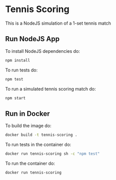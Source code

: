 # Tennis Scoring
This is a NodeJS simulation of a 1-set tennis match

## Run NodeJS App
To install NodeJS dependencies do:  

```bash
npm install
```

To run tests do:

```bash
npm test
```

To run a simulated tennis scoring match do:

```bash
npm start
```

## Run in Docker
To build the image do:

```bash
docker build -t tennis-scoring .
```

To run tests in the container do:

```bash
docker run tennis-scoring sh -c "npm test"
```

To run the container do:

```bash
docker run tennis-scoring
```

